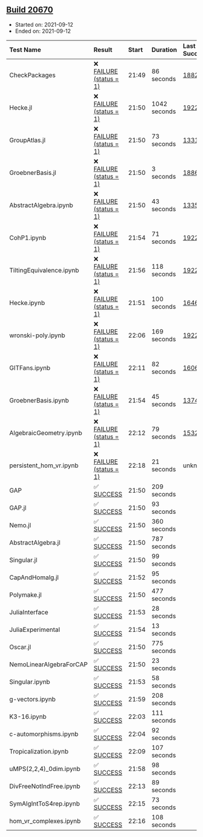 ## [Build 20670](https://oscarci.mathematik.uni-kl.de/job/oscar/20670/)

* Started on: 2021-09-12
* Ended on: 2021-09-12

| Test Name    | Result | Start | Duration | Last Success | First Failure |
|:-------------|:-------|:------|:---------|:-------------|:--------------|
| CheckPackages | ❌ [FAILURE (status = 1)](https://oscarci.mathematik.uni-kl.de/job/oscar/20670/artifact/logs/build-20670/CheckPackages.log) | 21:49 | 86 seconds | [18822](https://oscarci.mathematik.uni-kl.de/job/oscar/18822/) | [18823](https://oscarci.mathematik.uni-kl.de/job/oscar/18823/) |
| Hecke.jl | ❌ [FAILURE (status = 1)](https://oscarci.mathematik.uni-kl.de/job/oscar/20670/artifact/logs/build-20670/Hecke.jl.log) | 21:50 | 1042 seconds | [19222](https://oscarci.mathematik.uni-kl.de/job/oscar/19222/) | [20152](https://oscarci.mathematik.uni-kl.de/job/oscar/20152/) |
| GroupAtlas.jl | ❌ [FAILURE (status = 1)](https://oscarci.mathematik.uni-kl.de/job/oscar/20670/artifact/logs/build-20670/GroupAtlas.jl.log) | 21:50 | 73 seconds | [13311](https://oscarci.mathematik.uni-kl.de/job/oscar/13311/) | [13312](https://oscarci.mathematik.uni-kl.de/job/oscar/13312/) |
| GroebnerBasis.jl | ❌ [FAILURE (status = 1)](https://oscarci.mathematik.uni-kl.de/job/oscar/20670/artifact/logs/build-20670/GroebnerBasis.jl.log) | 21:50 | 3 seconds | [18864](https://oscarci.mathematik.uni-kl.de/job/oscar/18864/) | [18865](https://oscarci.mathematik.uni-kl.de/job/oscar/18865/) |
| AbstractAlgebra.ipynb | ❌ [FAILURE (status = 1)](https://oscarci.mathematik.uni-kl.de/job/oscar/20670/artifact/logs/build-20670/AbstractAlgebra.ipynb.log) | 21:50 | 43 seconds | [13355](https://oscarci.mathematik.uni-kl.de/job/oscar/13355/) | [13356](https://oscarci.mathematik.uni-kl.de/job/oscar/13356/) |
| CohP1.ipynb | ❌ [FAILURE (status = 1)](https://oscarci.mathematik.uni-kl.de/job/oscar/20670/artifact/logs/build-20670/CohP1.ipynb.log) | 21:54 | 71 seconds | [19222](https://oscarci.mathematik.uni-kl.de/job/oscar/19222/) | [20152](https://oscarci.mathematik.uni-kl.de/job/oscar/20152/) |
| TiltingEquivalence.ipynb | ❌ [FAILURE (status = 1)](https://oscarci.mathematik.uni-kl.de/job/oscar/20670/artifact/logs/build-20670/TiltingEquivalence.ipynb.log) | 21:56 | 118 seconds | [19222](https://oscarci.mathematik.uni-kl.de/job/oscar/19222/) | [20152](https://oscarci.mathematik.uni-kl.de/job/oscar/20152/) |
| Hecke.ipynb | ❌ [FAILURE (status = 1)](https://oscarci.mathematik.uni-kl.de/job/oscar/20670/artifact/logs/build-20670/Hecke.ipynb.log) | 21:51 | 100 seconds | [16463](https://oscarci.mathematik.uni-kl.de/job/oscar/16463/) | [16464](https://oscarci.mathematik.uni-kl.de/job/oscar/16464/) |
| wronski-poly.ipynb | ❌ [FAILURE (status = 1)](https://oscarci.mathematik.uni-kl.de/job/oscar/20670/artifact/logs/build-20670/wronski-poly.ipynb.log) | 22:06 | 169 seconds | [19222](https://oscarci.mathematik.uni-kl.de/job/oscar/19222/) | [20152](https://oscarci.mathematik.uni-kl.de/job/oscar/20152/) |
| GITFans.ipynb | ❌ [FAILURE (status = 1)](https://oscarci.mathematik.uni-kl.de/job/oscar/20670/artifact/logs/build-20670/GITFans.ipynb.log) | 22:11 | 82 seconds | [16068](https://oscarci.mathematik.uni-kl.de/job/oscar/16068/) | [16069](https://oscarci.mathematik.uni-kl.de/job/oscar/16069/) |
| GroebnerBasis.ipynb | ❌ [FAILURE (status = 1)](https://oscarci.mathematik.uni-kl.de/job/oscar/20670/artifact/logs/build-20670/GroebnerBasis.ipynb.log) | 21:54 | 45 seconds | [13748](https://oscarci.mathematik.uni-kl.de/job/oscar/13748/) | [13749](https://oscarci.mathematik.uni-kl.de/job/oscar/13749/) |
| AlgebraicGeometry.ipynb | ❌ [FAILURE (status = 1)](https://oscarci.mathematik.uni-kl.de/job/oscar/20670/artifact/logs/build-20670/AlgebraicGeometry.ipynb.log) | 22:12 | 79 seconds | [15322](https://oscarci.mathematik.uni-kl.de/job/oscar/15322/) | [15323](https://oscarci.mathematik.uni-kl.de/job/oscar/15323/) |
| persistent_hom_vr.ipynb | ❌ [FAILURE (status = 1)](https://oscarci.mathematik.uni-kl.de/job/oscar/20670/artifact/logs/build-20670/persistent_hom_vr.ipynb.log) | 22:18 | 21 seconds | unknown | unknown |
| GAP | ✅ [SUCCESS](https://oscarci.mathematik.uni-kl.de/job/oscar/20670/artifact/logs/build-20670/GAP.log) | 21:50 | 209 seconds |  |  |
| GAP.jl | ✅ [SUCCESS](https://oscarci.mathematik.uni-kl.de/job/oscar/20670/artifact/logs/build-20670/GAP.jl.log) | 21:50 | 93 seconds |  |  |
| Nemo.jl | ✅ [SUCCESS](https://oscarci.mathematik.uni-kl.de/job/oscar/20670/artifact/logs/build-20670/Nemo.jl.log) | 21:50 | 360 seconds |  |  |
| AbstractAlgebra.jl | ✅ [SUCCESS](https://oscarci.mathematik.uni-kl.de/job/oscar/20670/artifact/logs/build-20670/AbstractAlgebra.jl.log) | 21:50 | 787 seconds |  |  |
| Singular.jl | ✅ [SUCCESS](https://oscarci.mathematik.uni-kl.de/job/oscar/20670/artifact/logs/build-20670/Singular.jl.log) | 21:50 | 99 seconds |  |  |
| CapAndHomalg.jl | ✅ [SUCCESS](https://oscarci.mathematik.uni-kl.de/job/oscar/20670/artifact/logs/build-20670/CapAndHomalg.jl.log) | 21:52 | 95 seconds |  |  |
| Polymake.jl | ✅ [SUCCESS](https://oscarci.mathematik.uni-kl.de/job/oscar/20670/artifact/logs/build-20670/Polymake.jl.log) | 21:50 | 477 seconds |  |  |
| JuliaInterface | ✅ [SUCCESS](https://oscarci.mathematik.uni-kl.de/job/oscar/20670/artifact/logs/build-20670/JuliaInterface.log) | 21:53 | 28 seconds |  |  |
| JuliaExperimental | ✅ [SUCCESS](https://oscarci.mathematik.uni-kl.de/job/oscar/20670/artifact/logs/build-20670/JuliaExperimental.log) | 21:54 | 13 seconds |  |  |
| Oscar.jl | ✅ [SUCCESS](https://oscarci.mathematik.uni-kl.de/job/oscar/20670/artifact/logs/build-20670/Oscar.jl.log) | 21:50 | 775 seconds |  |  |
| NemoLinearAlgebraForCAP | ✅ [SUCCESS](https://oscarci.mathematik.uni-kl.de/job/oscar/20670/artifact/logs/build-20670/NemoLinearAlgebraForCAP.log) | 21:50 | 23 seconds |  |  |
| Singular.ipynb | ✅ [SUCCESS](https://oscarci.mathematik.uni-kl.de/job/oscar/20670/artifact/logs/build-20670/Singular.ipynb.log) | 21:53 | 58 seconds |  |  |
| g-vectors.ipynb | ✅ [SUCCESS](https://oscarci.mathematik.uni-kl.de/job/oscar/20670/artifact/logs/build-20670/g-vectors.ipynb.log) | 21:59 | 208 seconds |  |  |
| K3-16.ipynb | ✅ [SUCCESS](https://oscarci.mathematik.uni-kl.de/job/oscar/20670/artifact/logs/build-20670/K3-16.ipynb.log) | 22:03 | 111 seconds |  |  |
| c-automorphisms.ipynb | ✅ [SUCCESS](https://oscarci.mathematik.uni-kl.de/job/oscar/20670/artifact/logs/build-20670/c-automorphisms.ipynb.log) | 22:04 | 92 seconds |  |  |
| Tropicalization.ipynb | ✅ [SUCCESS](https://oscarci.mathematik.uni-kl.de/job/oscar/20670/artifact/logs/build-20670/Tropicalization.ipynb.log) | 22:09 | 107 seconds |  |  |
| uMPS(2,2,4)_0dim.ipynb | ✅ [SUCCESS](https://oscarci.mathematik.uni-kl.de/job/oscar/20670/artifact/logs/build-20670/uMPS-2-2-4-_0dim.ipynb.log) | 21:58 | 98 seconds |  |  |
| DivFreeNotIndFree.ipynb | ✅ [SUCCESS](https://oscarci.mathematik.uni-kl.de/job/oscar/20670/artifact/logs/build-20670/DivFreeNotIndFree.ipynb.log) | 22:13 | 89 seconds |  |  |
| SymAlgIntToS4rep.ipynb | ✅ [SUCCESS](https://oscarci.mathematik.uni-kl.de/job/oscar/20670/artifact/logs/build-20670/SymAlgIntToS4rep.ipynb.log) | 22:15 | 73 seconds |  |  |
| hom_vr_complexes.ipynb | ✅ [SUCCESS](https://oscarci.mathematik.uni-kl.de/job/oscar/20670/artifact/logs/build-20670/hom_vr_complexes.ipynb.log) | 22:16 | 108 seconds |  |  |
